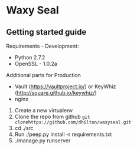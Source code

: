 # Waxy Seal 


## Getting started guide

Requirements - Development:
 * Python 2.7.2
 * OpenSSL - 1.0.2a 

Additional parts for Production
 * Vault (https://vaultproject.io/) or KeyWhiz (http://square.github.io/keywhiz/) 
 * nginx 


 1. Create a new virtualenv
 2. Clone the repo from github `git clonehttps://github.com/dhilton/waxyseal.git`
 3. cd ./src 
 4. Run ./peep.py install -r requirements.txt
 5. ./manage.py runserver 

